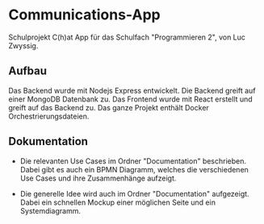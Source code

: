 # Communications-App
Schulprojekt C(h)at App für das Schulfach "Programmieren 2", von Luc Zwyssig. 

## Aufbau
Das Backend wurde mit Nodejs Express entwickelt. Die Backend greift auf einer MongoDB Datenbank zu. Das Frontend wurde mit React erstellt und greift auf das Backend zu. Das ganze Projekt enthält Docker Orchestrierungsdateien.

## Dokumentation
- Die relevanten Use Cases im Ordner "Documentation" beschrieben. Dabei gibt es auch ein BPMN Diagramm, welches die verschiedenen Use Cases und ihre Zusammenhänge aufzeigt.

- Die generelle Idee wird auch im Ordner "Documentation" aufgezeigt. Dabei ein schnellen Mockup einer möglichen Seite und ein Systemdiagramm.

